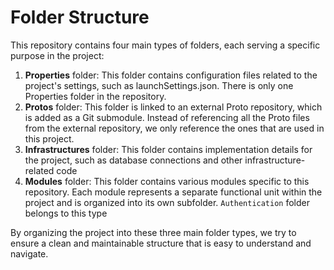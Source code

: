 ﻿# Folder Structure
This repository contains four main types of folders, each serving a specific purpose in the project:

1. **Properties** folder: This folder contains configuration files related to the project's settings, such as launchSettings.json. There is only one Properties folder in the repository.
2. **Protos** folder: This folder is linked to an external Proto repository, which is added as a Git submodule. Instead of referencing all the Proto files from the external repository, we only reference the ones that are used in this project.
3. **Infrastructures** folder:  This folder contains implementation details for the project, such as database connections and other infrastructure-related code
4. **Modules** folder: This folder contains various modules specific to this repository. Each module represents a separate functional unit within the project and is organized into its own subfolder. `Authentication` folder belongs to this type

By organizing the project into these three main folder types, we try to ensure a clean and maintainable structure that is easy to understand and navigate.